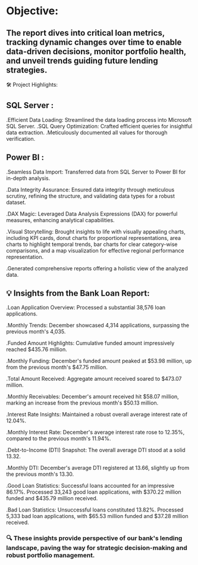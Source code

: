 # Objective:
## The report dives into critical loan metrics, tracking dynamic changes over time to enable data-driven decisions, monitor portfolio health, and unveil trends guiding future lending strategies.
🛠️ Project Highlights:
## SQL Server :
.Efficient Data Loading: Streamlined the data loading process into Microsoft SQL Server.
.SQL Query Optimization: Crafted efficient queries for insightful data extraction.
.Meticulously documented all values for thorough verification.
## Power BI :
.Seamless Data Import: Transferred data from SQL Server to Power BI for in-depth analysis.

.Data Integrity Assurance: Ensured data integrity through meticulous scrutiny, refining the structure, and validating data types for a robust dataset.

.DAX Magic: Leveraged Data Analysis Expressions (DAX) for powerful measures, enhancing analytical capabilities.

.Visual Storytelling: Brought insights to life with visually appealing charts, including KPI cards, donut charts for proportional representations, area charts to highlight temporal trends, bar charts for clear category-wise comparisons, and a map visualization for effective regional performance representation.

.Generated comprehensive reports offering a holistic view of the analyzed data.


## 💡 Insights from the Bank Loan Report:
.Loan Application Overview:
Processed a substantial 38,576 loan applications.

.Monthly Trends:
December showcased 4,314 applications, surpassing the previous month's 4,035.

.Funded Amount Highlights:
Cumulative funded amount impressively reached $435.76 million.

.Monthly Funding:
December's funded amount peaked at $53.98 million, up from the previous month's $47.75 million.

.Total Amount Received:
Aggregate amount received soared to $473.07 million.

.Monthly Receivables:
December's amount received hit $58.07 million, marking an increase from the previous month's $50.13 million.

.Interest Rate Insights:
Maintained a robust overall average interest rate of 12.04%.

.Monthly Interest Rate:
December's average interest rate rose to 12.35%, compared to the previous month's 11.94%.

.Debt-to-Income (DTI) Snapshot:
The overall average DTI stood at a solid 13.32.

.Monthly DTI:
December's average DTI registered at 13.66, slightly up from the previous month's 13.30.

.Good Loan Statistics:
Successful loans accounted for an impressive 86.17%.
 Processed 33,243 good loan applications, with $370.22 million funded and $435.79 million received.
 
.Bad Loan Statistics:
Unsuccessful loans constituted 13.82%.
 Processed 5,333 bad loan applications, with $65.53 million funded and $37.28 million received.
 

### 🔍 These insights provide perspective of our bank's lending landscape, paving the way for strategic decision-making and robust portfolio management.
